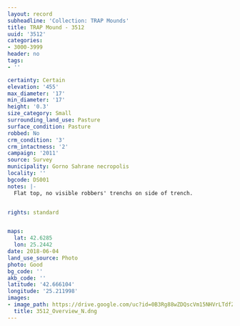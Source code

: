 ```yaml
---
layout: record
subheadline: 'Collection: TRAP Mounds'
title: TRAP Mound - 3512
uuid: '3512'
categories:
- 3000-3999
header: no
tags:
- ''

certainty: Certain
elevation: '455'
max_diameter: '17'
min_diameter: '17'
height: '0.3'
size_category: Small
surrounding_land_use: Pasture
surface_condition: Pasture
robbed: No
crm_condition: '3'
crm_intactness: '2'
campaign: '2011'
source: Survey
municipality: Gorno Sahrane necropolis
locality: ''
bgcode: DS001
notes: |-
  Flat top, no visible robbers' trenchs on side of trench.


rights: standard


maps:
  lat: 42.6285
  lon: 25.2442
date: 2018-06-04
land_use_source: Photo
photo: Good
bg_code: ''
akb_code: ''
latitude: '42.666104'
longitude: '25.211998'
images:
- image_path: https://drive.google.com/uc?id=0B3Rg88wZDQscVm15NHVrLTdfZzg
  title: 3512_Overview_N.dng
---
```

